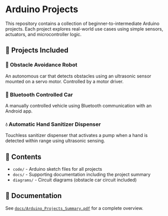 # Arduino Projects

This repository contains a collection of beginner-to-intermediate Arduino projects. Each project explores real-world use cases using simple sensors, actuators, and microcontroller logic.

## 📂 Projects Included

### 🚗 Obstacle Avoidance Robot
An autonomous car that detects obstacles using an ultrasonic sensor mounted on a servo motor. Controlled by a motor driver.

### 📱 Bluetooth Controlled Car
A manually controlled vehicle using Bluetooth communication with an Android app.

### 💧 Automatic Hand Sanitizer Dispenser
Touchless sanitizer dispenser that activates a pump when a hand is detected within range using ultrasonic sensing.

## 🧾 Contents

- `code/` - Arduino sketch files for all projects
- `docs/` - Supporting documentation including the project summary
- `diagrams/` - Circuit diagrams (obstacle car circuit included)

## 📄 Documentation
See [`docs/Arduino_Projects_Summary.pdf`](docs/Arduino_Projects_Summary.pdf) for a complete overview.